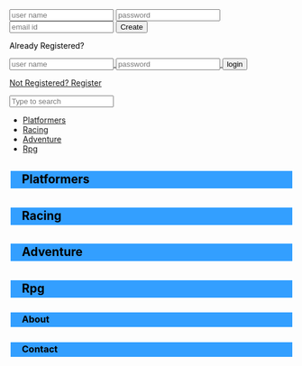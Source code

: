 <html lang="en" dir="ltr">
  <head>
  	<meta charset="utf-8">
    <title>Login and Registration Form Design</title>
  	<link rel="stylesheet" type="text/css" href="">
  </head>
  <body text="Black" style="background: url(https://cdn4.vectorstock.com/i/1000x1000/44/13/funny-cartoon-whale-jumps-out-of-the-water-vector-13784413.jpg); 
      <div class="login-page">
      <div class="form">
         <form class="register-form"/>
         <input type="text" placeholder="user name"/>
         <input type="text" placeholder="password"/>
         <input type="text" placeholder="email id"/>
         <button>Create</button>
         <p class="message">Already Registered? <a href="#" </a></p>
         </form>
         <form class="login-form">
         <input type="text" placeholder="user name"/>
         <input type="password" placeholder="password"/>
         <button>login</button>
        <p class="message">Not Registered? <a href="#">Register</a></p>
         </form>
         </div>                                              
         <div class="search-box">
         <input class="search-txt" type="text" name=""  placeholder="Type to search">
  		<a class="search-btn" href='#'>
    <i class="fas fa-search"></i>  
  		</a>
    <script src='https://code.jquery.com/jquery-3.2.1.min.js'
    </script>
    <script>
    $('.message a').click(function(){
    $('form').animate({height: "toggle", opacity: "toggle"}, "slow");
    });
    </script>
     <ul>
    <li><a href="#platformers">Platformers</a></li>
    <li><a href="#racing">Racing</a></li>
    <li><a href="#adventure">Adventure</a></li>
    <li><a href="#rpg">Rpg</a></li>
  </ul>  
       <h2><p style='padding: 2px 6px 4px 20px; background-color: #339FFF; border: #FFFFFF 2px solid'>Platformers</p></h2>
       <h2><p style='padding: 2px 6px 4px 20px; background-color: #339FFF; border: #FFFFFF 2px solid'>Racing</p></h2>
       <h2><p style='padding: 2px 6px 4px 20px; background-color: #339FFF; border: #FFFFFF 2px solid'>Adventure</p></h2>
       <h2><p style='padding: 2px 6px 4px 20px; background-color: #339FFF; border: #FFFFFF 2px solid'>Rpg</p></h2>
       <h3><p style='padding: 2px 6px 4px 20px; background-color: #339FFF; border: #FFFFFF 2px solid'>About</p></h3> 
       <h3><p style='padding: 2px 6px 4px 20px; background-color: #339FFF; border: #FFFFFF 2px solid'>Contact</p></h3>
    </div>                  
  </body>
</html>


